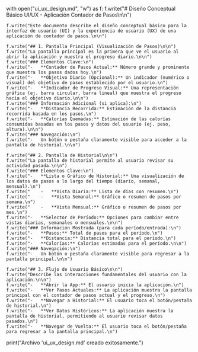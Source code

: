 with open("ui_ux_design.md", "w") as f:
    f.write("# Diseño Conceptual Básico UI/UX - Aplicación Contador de Pasos\n\n")

    f.write("Este documento describe el diseño conceptual básico para la interfaz de usuario (UI) y la experiencia de usuario (UX) de una aplicación de contador de pasos.\n\n")

    f.write("## 1. Pantalla Principal (Visualización de Pasos)\n\n")
    f.write("La pantalla principal es la primera que ve el usuario al abrir la aplicación y muestra el progreso diario.\n\n")
    f.write("### Elementos Clave:\n")
    f.write("-   **Contador de Pasos Actual:** Número grande y prominente que muestra los pasos dados hoy.\n")
    f.write("-   **Objetivo Diario (Opcional):** Un indicador (numérico o visual) del objetivo de pasos establecido por el usuario.\n")
    f.write("-   **Indicador de Progreso Visual:** Una representación gráfica (ej. barra circular, barra lineal) que muestra el progreso hacia el objetivo diario.\n\n")
    f.write("### Información Adicional (si aplica):\n")
    f.write("-   **Distancia Recorrida:** Estimación de la distancia recorrida basada en los pasos.\n")
    f.write("-   **Calorías Quemadas:** Estimación de las calorías consumidas basadas en los pasos y datos del usuario (ej. peso, altura).\n\n")
    f.write("### Navegación:\n")
    f.write("-   Un botón o pestaña claramente visible para acceder a la pantalla de historial.\n\n")

    f.write("## 2. Pantalla de Historial\n\n")
    f.write("La pantalla de historial permite al usuario revisar su actividad pasada.\n\n")
    f.write("### Elementos Clave:\n")
    f.write("-   **Lista o Gráfico de Historial:** Una visualización de los datos de pasos a lo largo del tiempo (diario, semanal, mensual).\n")
    f.write("    -   **Vista Diaria:** Lista de días con resumen.\n")
    f.write("    -   **Vista Semanal:** Gráfico o resumen de pasos por semana.\n")
    f.write("    -   **Vista Mensual:** Gráfico o resumen de pasos por mes.\n")
    f.write("-   **Selector de Período:** Opciones para cambiar entre vistas diarias, semanales o mensuales.\n\n")
    f.write("### Información Mostrada (para cada período/entrada):\n")
    f.write("-   **Pasos:** Total de pasos para el período.\n")
    f.write("-   **Distancia:** Distancia total para el período.\n")
    f.write("-   **Calorías:** Calorías estimadas para el período.\n\n")
    f.write("### Navegación:\n")
    f.write("-   Un botón o pestaña claramente visible para regresar a la pantalla principal.\n\n")

    f.write("## 3. Flujo de Usuario Básico\n\n")
    f.write("Describe las interacciones fundamentales del usuario con la aplicación.\n\n")
    f.write("-   **Abrir la App:** El usuario inicia la aplicación.\n")
    f.write("-   **Ver Pasos Actuales:** La aplicación muestra la pantalla principal con el contador de pasos actual y el progreso.\n")
    f.write("-   **Navegar a Historial:** El usuario toca el botón/pestaña de historial.\n")
    f.write("-   **Ver Datos Históricos:** La aplicación muestra la pantalla de historial, permitiendo al usuario revisar datos pasados.\n")
    f.write("-   **Navegar de Vuelta:** El usuario toca el botón/pestaña para regresar a la pantalla principal.\n")

print("Archivo 'ui_ux_design.md' creado exitosamente.")